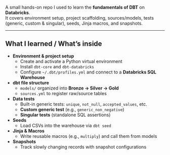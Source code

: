 A small hands-on repo I used to learn the **fundamentals of DBT** on **Databricks**.  
It covers environment setup, project scaffolding, sources/models, tests (generic, custom & singular), seeds, Jinja macros, and snapshots.

---

## What I learned / What’s inside

- **Environment & project setup**
  - Create and activate a Python virtual environment
  - Install `dbt-core` and `dbt-databricks`
  - Configure `~/.dbt/profiles.yml` and connect to a **Databricks SQL Warehouse**
- **dbt file structure**
  - `models/` organized into **Bronze → Silver → Gold**
  - `sources.yml` to register raw/source tables
- **Data tests**
  - Built-in generic tests: `unique`, `not_null`, `accepted_values`, etc.
  - **Custom generic test** (e.g., `generic_non_negative`)
  - **Singular tests** (standalone SQL assertions)
- **Seeds**
  - Load CSVs into the warehouse via `dbt seed`
- **Jinja & Macros**
  - Write reusable macros (e.g., `multiply`) and call them from models
- **Snapshots**
  - Track slowly changing records with snapshot configurations


  


